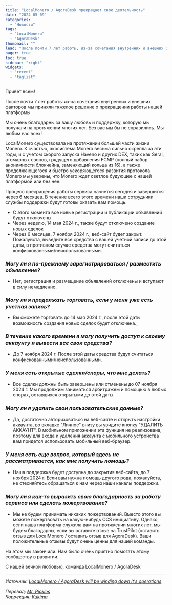 ```yaml
---
title: "LocalMonero / AgoraDesk прекращает свою деятельность"
date: "2024-05-09"
categories:
  - "Новости"
tags:
  - "LocalMonero"
  - "AgoraDesk"
thumbnail: ""  
lead: "После почти 7 лет работы, из-за сочетания внутренних и внешних факторов, мы приняли тяжелое решение о прекращении работы нашей платформы."
pager: true
toc: true
sidebar: "right"
widgets:
  - "recent"
  - "taglist"
---
```


Привет всем!

После почти 7 лет работы из-за сочетания внутренних и внешних факторов мы приняли тяжелое решение о прекращении работы нашей платформы.

Мы очень благодарны за вашу любовь и поддержку, которую мы получали на протяжении многих лет. Без вас мы бы не справились. Мы любим вас всех!

LocalMonero существовала на протяжении большей части жизни Monero. К счастью, экосистема Monero весьма сильно окрепла за эти годы, и с учетом скорого запуска Haveno и других DEX, таких как Serai, атомарных свопов, грядущего добавления FCMP (полный набор анонимности блокчейна, заменяющий кольца из 16), а также продолжающегося и быстро ускоряющегося развития протокола Monero мы уверены, что Monero ждет светлое будующее с нашей платформой или без нее.

Процесс прекращения работы сервиса начнется сегодня и завершится через 6 месяцев. В течение всего этого времени наши сотрудники службы поддержки будут готовы оказать вам помощь.

* С этого момента все новые регистрации и публикации объявлений будут отключены
* Через неделю, 14 мая 2024 г., также будут отключено создание новых сделок
* Через 6 месяцев, 7 ноября 2024 г., веб-сайт будет закрыт. Пожалуйста, выведите все средства с вашей учетной записи до этой даты, в противном случае средства могут считаться конфискованными/неиспользованными.

### _Могу ли я по-прежнему зарегистрироваться / разместить объявление?_

* Нет, регистрация и размещение объявлений отключены и вступают в силу немедленно.

### _Могу ли я продолжать торговать, если у меня уже есть учетная запись?_

* Вы сможете торговать до 14 мая 2024 г., после этой даты возможность создания новых сделок будет отключена._

### _В течение какого времени я могу получить доступ к своему аккаунту и вывести все свои средства?_

* До 7 ноября 2024 г. После этой даты средства будут считаться конфискованными/неиспользованными.

### _У меня есть открытые сделки/споры, что мне делать?_

* Все сделки должны быть завершены или отменены до 07 ноября 2024 г. Мы продолжим заниматься арбитражем и помощью в любых спорах, оставшихся открытыми до этой даты.

### _Могу ли я удалить свои пользовательские данные?_

* Да, достаточно авторизоваться на веб-сайте и открыть настройки аккаунта, во вкладке "Личное" внизу вы увидите кнопку "УДАЛИТЬ АККАУНТ". В мобильном приложении эта функция не реализована, поэтому для входа и удаления аккаунта с мобильного устройства вам придется использовать мобильный веб-браузер.

### _У меня есть еще вопрос, который здесь не рассматривается, как мне получить помощь?_

* Наша поддержка будет доступна до закрытия веб-сайта, до 7 ноября 2024 г. Если вам нужна помощь другого рода, пожалуйста, не стесняйтесь обращаться к нам через наши каналы поддержки.

### _Могу ли я как-то выразить свою благодарность за работу сервиса или сделать пожертвование?_

* Мы не будем принимать никаких пожертвований. Вместо этого вы можете пожертвовать на какую-нибудь CCS инициативу. Однако, если наша платформа служила вам на протяжении многих лет, мы будем благодарны, если вы оставите отзыв на TrustPilot (оставить отзыв для LocalMonero / оставить отзыв для AgoraDesk). Ваши положительные отзывы будут очень ценны для нашей команды.

На этом мы закончили. Нам было очень приятно помогать этому сообществу в развитии.

С нашей вечной любовью, команда LocalMonero / AgoraDesk

---

_Источник: [ LocalMonero / AgoraDesk will be winding down it's operations](https://www.reddit.com/r/Monero/comments/1cmjgqg/localmonero_agoradesk_will_be_winding_down_its/)_

_Перевод: [Mr. Pickles](https://t.me/v1docq47)_  
_Коррекция: [Kukima](https://t.me/Kukima)_
